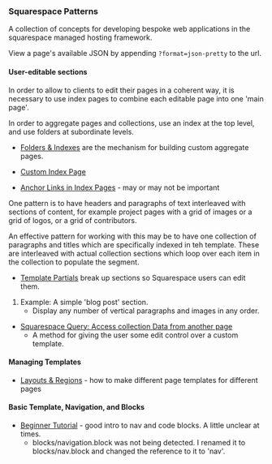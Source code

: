### Squarespace Patterns

A collection of concepts for developing bespoke web applications in the squarespace managed hosting framework.


View a page's available JSON by appending `?format=json-pretty` to the url.


#### User-editable sections

In order to allow to clients to edit their pages in a coherent way, it is necessary to use index pages to combine each editable page into one 'main page'.

In order to aggregate pages and collections, use an index at the top level, and use folders at subordinate levels.

- [Folders & Indexes](http://developers.squarespace.com/folders-indexes) are the mechanism for building custom aggregate pages.
- [Custom Index Page](https://support.squarespace.com/hc/en-us/articles/206543817-Using-the-Index-Page)
    

- [Anchor Links in Index Pages](https://support.squarespace.com/hc/en-us/articles/207842357) - may or may not be important

One pattern is to have headers and paragraphs of text interleaved with sections of content, for example project pages with a grid of images or a grid of logos, or a grid of contributors.

An effective pattern for working with this may be to have one collection of paragraphs and titles which are specifically indexed in teh template. These are interleaved with actual collection sections which loop over each item in the collection to populate the segment.

- [Template Partials](http://developers.squarespace.com/template-partials/) break up sections so Squarespace users can edit them.

1. Example: A simple 'blog post' section.
    - Display any number of vertical paragraphs and images in any order.
- [Squarespace Query: Access collection Data from another page](http://developers.squarespace.com/squarespace-query/)
    - A method for giving the user some edit control over a custom template.



#### Managing Templates

- [Layouts & Regions](http://developers.squarespace.com/layouts-regions/) - how to make different page templates for different pages



#### Basic Template, Navigation, and Blocks

- [Beginner Tutorial](http://developers.squarespace.com/beginner-tutorial/) - good intro to nav and code blocks. A little unclear at times.
    - blocks/navigation.block was not being detected. I renamed it to blocks/nav.block and changed the reference to it to 'nav'.
